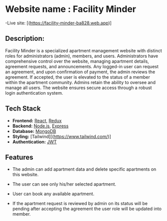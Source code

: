 # Website name : Facility Minder

-Live site: [(https://facility-minder-ba828.web.app)]


## Description:

Facility Minder is a specialized apartment management website with distinct roles for administrators (admin), members, and users. Administrators have comprehensive control over the website, managing apartment details, agreement requests, and announcements. Any logged-in user can request an agreement, and upon confirmation of payment, the admin reviews the agreement. If accepted, the user is elevated to the status of a member within the apartment community. Admins retain the ability to oversee and manage all users. The website ensures secure access through a robust login authentication system.

## Tech Stack
- **Frontend:** [React](https://reactjs.org/), [Redux](https://redux.js.org/)
- **Backend:** [Node.js](https://nodejs.org/), [Express](https://expressjs.com/)
- **Database:** [MongoDB](https://www.mongodb.com/)
- **Styling:** [Tailwind][(https://www.tailwind.com/)]
- **Authentication:** [JWT](https://jwt.io/)

## Features
- The admin can add apartment data and delete specific apartments on this website.

- The user can see only his/her selected apartment.

- User can book any available apartment.

- If the apartment request is reviewed by admin on its status will be pending after
  accepting the agreement the user role will be updated into member.
